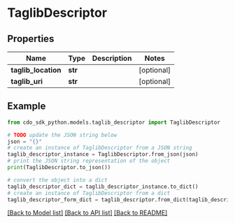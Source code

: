 # TaglibDescriptor


## Properties

Name | Type | Description | Notes
------------ | ------------- | ------------- | -------------
**taglib_location** | **str** |  | [optional] 
**taglib_uri** | **str** |  | [optional] 

## Example

```python
from cdo_sdk_python.models.taglib_descriptor import TaglibDescriptor

# TODO update the JSON string below
json = "{}"
# create an instance of TaglibDescriptor from a JSON string
taglib_descriptor_instance = TaglibDescriptor.from_json(json)
# print the JSON string representation of the object
print(TaglibDescriptor.to_json())

# convert the object into a dict
taglib_descriptor_dict = taglib_descriptor_instance.to_dict()
# create an instance of TaglibDescriptor from a dict
taglib_descriptor_form_dict = taglib_descriptor.from_dict(taglib_descriptor_dict)
```
[[Back to Model list]](../README.md#documentation-for-models) [[Back to API list]](../README.md#documentation-for-api-endpoints) [[Back to README]](../README.md)


